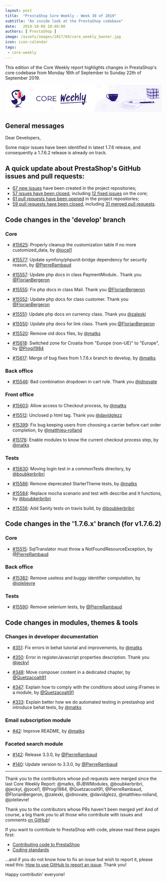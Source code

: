 ```yaml
---
layout: post
title:  "PrestaShop Core Weekly - Week 38 of 2019"
subtitle: "An inside look at the PrestaShop codebase"
date:   2019-10-08 10:40:00
authors: [ PrestaShop ]
image: /assets/images/2017/04/core_weekly_banner.jpg
icon: icon-calendar
tags:
 - core-weekly
---
```


This edition of the Core Weekly report highlights changes in PrestaShop's core codebase from Monday 16th of September to Sunday 22th of September 2019.

![Core Weekly banner](/assets/images/2018/12/banner-core-weekly.jpg)


## General messages

Dear Developers,

Some major issues have been identified in latest 1.7.6 release, and consequently a 1.7.6.2 release is already on track.


## A quick update about PrestaShop's GitHub issues and pull requests:

- [67 new issues](https://github.com/search?q=org%3APrestaShop+is%3Apublic++-repo%3Aprestashop%2Fprestashop.github.io++is%3Aissue+created%3A2019-09-16..2019-09-22) have been created in the project repositories;
- [57 issues have been closed](https://github.com/search?q=org%3APrestaShop+is%3Apublic++-repo%3Aprestashop%2Fprestashop.github.io++is%3Aissue+closed%3A2019-09-16..2019-09-22), including [12 fixed issues](https://github.com/search?q=org%3APrestaShop+is%3Apublic++-repo%3Aprestashop%2Fprestashop.github.io++is%3Aissue+label%3Afixed+closed%3A2019-09-16..2019-09-22) on the core;
- [61 pull requests have been opened](https://github.com/search?q=org%3APrestaShop+is%3Apublic++-repo%3Aprestashop%2Fprestashop.github.io++is%3Apr+created%3A2019-09-16..2019-09-22) in the project repositories;
- [59 pull requests have been closed](https://github.com/search?q=org%3APrestaShop+is%3Apublic++-repo%3Aprestashop%2Fprestashop.github.io++is%3Apr+closed%3A2019-09-16..2019-09-22), including [31 merged pull requests](https://github.com/search?q=org%3APrestaShop+is%3Apublic++-repo%3Aprestashop%2Fprestashop.github.io++is%3Apr+merged%3A2019-09-16..2019-09-22).


## Code changes in the 'develop' branch

### Core

* [#15625](https://github.com/PrestaShop/PrestaShop/pull/15625): Properly cleanup the customization table if no more customized_data, by [@jocel1](https://github.com/jocel1)

* [#15577](https://github.com/PrestaShop/PrestaShop/pull/15577): Update symfony/phpunit-bridge dependency for security reason, by [@PierreRambaud](https://github.com/PierreRambaud)

* [#15557](https://github.com/PrestaShop/PrestaShop/pull/15557): Update php docs in class PaymentModule.. Thank you [@FlorianBergeron](https://github.com/FlorianBergeron)

* [#15555](https://github.com/PrestaShop/PrestaShop/pull/15555): Fix php docs in class Mail. Thank you [@FlorianBergeron](https://github.com/FlorianBergeron)

* [#15552](https://github.com/PrestaShop/PrestaShop/pull/15552): Update php docs for class customer. Thank you [@FlorianBergeron](https://github.com/FlorianBergeron)

* [#15551](https://github.com/PrestaShop/PrestaShop/pull/15551): Update php docs on currency class. Thank you [@zalexki](https://github.com/zalexki)

* [#15550](https://github.com/PrestaShop/PrestaShop/pull/15550): Update php docs for link class. Thank you [@FlorianBergeron](https://github.com/FlorianBergeron)

* [#15520](https://github.com/PrestaShop/PrestaShop/pull/15520): Remove old docs files, by [@matks](https://github.com/matks)

* [#15618](https://github.com/PrestaShop/PrestaShop/pull/15618): Switched zone for Croatia from "Europe (non-UE)" to "Europe", by [@Progi1984](https://github.com/Progi1984)

* [#15617](https://github.com/PrestaShop/PrestaShop/pull/15617): Merge of bug fixes from 1.7.6.x branch to develop, by [@matks](https://github.com/matks)

### Back office

* [#15546](https://github.com/PrestaShop/PrestaShop/pull/15546): Bad combination dropdown in cart rule. Thank you [@idnovate](https://github.com/idnovate)

### Front office

* [#15603](https://github.com/PrestaShop/PrestaShop/pull/15603): Allow access to Checkout process, by [@matks](https://github.com/matks)

* [#15512](https://github.com/PrestaShop/PrestaShop/pull/15512): Unclosed p html tag. Thank you [@davidglezz](https://github.com/davidglezz)

* [#15399](https://github.com/PrestaShop/PrestaShop/pull/15399): Fix bug keeping users from choosing a carrier before cart order completion, by [@matthieu-rolland](https://github.com/matthieu-rolland)

* [#15176](https://github.com/PrestaShop/PrestaShop/pull/15176): Enable modules to know the current checkout process step, by [@matks](https://github.com/matks)

### Tests

* [#15630](https://github.com/PrestaShop/PrestaShop/pull/15630): Moving login test in a commonTests directory, by [@boubkerbribri](https://github.com/boubkerbribri)

* [#15586](https://github.com/PrestaShop/PrestaShop/pull/15586): Remove deprecated StarterTheme tests, by [@matks](https://github.com/matks)

* [#15584](https://github.com/PrestaShop/PrestaShop/pull/15584): Replace mocha scenario and test with describe and it functions, by [@boubkerbribri](https://github.com/boubkerbribri)

* [#15556](https://github.com/PrestaShop/PrestaShop/pull/15556): Add Sanity tests on travis build, by [@boubkerbribri](https://github.com/boubkerbribri)

## Code changes in the '1.7.6.x' branch (for v1.7.6.2)

### Core

* [#15515](https://github.com/PrestaShop/PrestaShop/pull/15515): SqlTranslator must throw a NotFoundResourceException, by [@PierreRambaud](https://github.com/PierreRambaud)

### Back office

* [#15382](https://github.com/PrestaShop/PrestaShop/pull/15382): Remove useless and buggy identifier computation, by [@jolelievre](https://github.com/jolelievre)

### Tests

* [#15590](https://github.com/PrestaShop/PrestaShop/pull/15590): Remove selenium tests, by [@PierreRambaud](https://github.com/PierreRambaud)

## Code changes in modules, themes & tools

### Changes in developer documentation

* [#351](https://github.com/PrestaShop/docs/pull/351): Fix errors in behat tutorial and improvements, by [@matks](https://github.com/matks)

* [#350](https://github.com/PrestaShop/docs/pull/350): Error in registerJavascript properties description. Thank you [@jeckyl](https://github.com/jeckyl)

* [#348](https://github.com/PrestaShop/docs/pull/348): Move composer content in a dedicated chapter, by [@Quetzacoalt91](https://github.com/Quetzacoalt91)

* [#347](https://github.com/PrestaShop/docs/pull/347): Explain how to comply with the conditions about using iFrames in a module, by [@Quetzacoalt91](https://github.com/Quetzacoalt91)

* [#333](https://github.com/PrestaShop/docs/pull/333): Explain better how we do automated testing in prestashop and introduce behat tests, by [@matks](https://github.com/matks)

### Email subscription module

* [#42](https://github.com/PrestaShop/ps_emailsubscription/pull/42): Improve README, by [@matks](https://github.com/matks)

### Faceted search module

* [#142](https://github.com/PrestaShop/ps_facetedsearch/pull/142): Release 3.3.0, by [@PierreRambaud](https://github.com/PierreRambaud)

* [#140](https://github.com/PrestaShop/ps_facetedsearch/pull/140): Update version to 3.3.0, by [@PierreRambaud](https://github.com/PierreRambaud)

<hr />

Thank you to the contributors whose pull requests were merged since the last Core Weekly Report: @matks, @JBWModules, @boubkerbribri, @jeckyl, @jocel1, @Progi1984, @Quetzacoalt91, @PierreRambaud, @FlorianBergeron, @zalexki, @idnovate, @davidglezz, @matthieu-rolland, @jolelievre!

Thank you to the contributors whose PRs haven't been merged yet! And of course, a big thank you to all those who contribute with issues and comments [on GitHub](https://github.com/PrestaShop/PrestaShop)!

If you want to contribute to PrestaShop with code, please read these pages first:

 * [Contributing code to PrestaShop](https://devdocs.prestashop.com/1.7/contribute/contribution-guidelines/)
 * [Coding standards](https://devdocs.prestashop.com/1.7/development/coding-standards/)

...and if you do not know how to fix an issue but wish to report it, please read this: [How to use GitHub to report an issue](https://devdocs.prestashop.com/1.7/contribute/contribute-reporting-issues/). Thank you!

Happy contributin' everyone!
